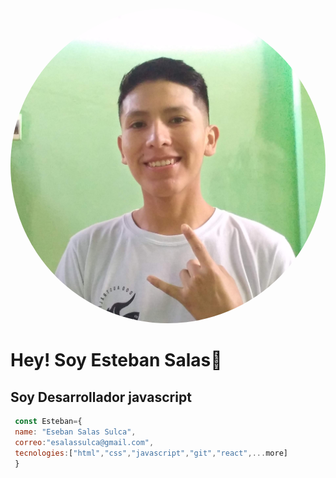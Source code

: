 <img src="./img/perfil3.jpg" style="border-radius:50%">
<h1> Hey! Soy Esteban Salas👋   </h1>
 <h2>   Soy Desarrollador javascript </h2>

```js
 const Esteban={
 name: "Eseban Salas Sulca",
 correo:"esalassulca@gmail.com",
 tecnologies:["html","css","javascript","git","react",...more]
 }
 
```

